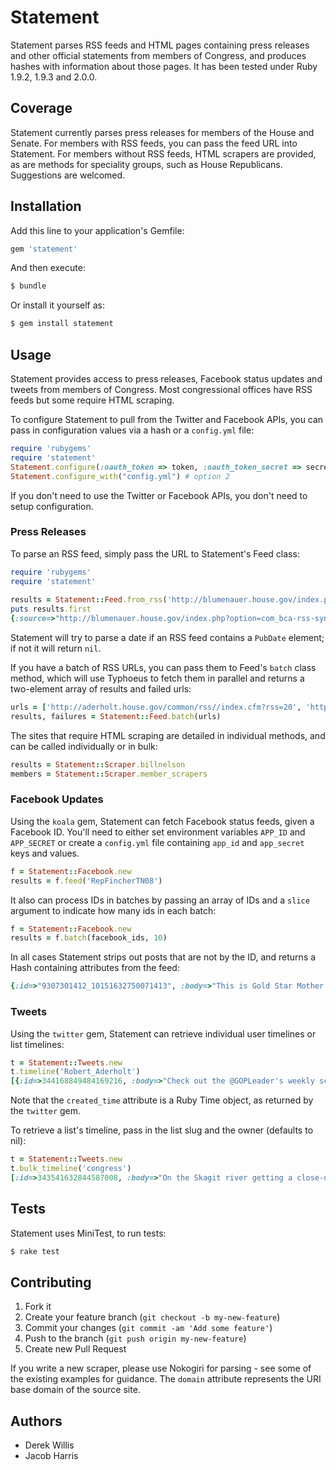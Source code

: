 # Statement

Statement parses RSS feeds and HTML pages containing press releases and other official statements from members of Congress, and produces hashes with information about those pages. It has been tested under Ruby 1.9.2, 1.9.3 and 2.0.0.

## Coverage

Statement currently parses press releases for members of the House and Senate. For members with RSS feeds, you can pass the feed URL into Statement. For members without RSS feeds, HTML scrapers are provided, as are methods for speciality groups, such as House Republicans. Suggestions are welcomed.

## Installation

Add this line to your application's Gemfile:

```ruby
gem 'statement'
```

And then execute:

```sh
$ bundle
```

Or install it yourself as:

```sh
$ gem install statement
```

## Usage

Statement provides access to press releases, Facebook status updates and tweets from members of Congress. Most congressional offices have RSS feeds but some require HTML scraping. 

To configure Statement to pull from the Twitter and Facebook APIs, you can pass in configuration values via a hash or a `config.yml` file:

```ruby
require 'rubygems'
require 'statement'
Statement.configure(:oauth_token => token, :oauth_token_secret => secret, ...) # option 1
Statement.configure_with("config.yml") # option 2
```

If you don't need to use the Twitter or Facebook APIs, you don't need to setup configuration.

### Press Releases

To parse an RSS feed, simply pass the URL to Statement's Feed class:

```ruby
require 'rubygems'
require 'statement'
    
results = Statement::Feed.from_rss('http://blumenauer.house.gov/index.php?option=com_bca-rss-syndicator&feed_id=1')
puts results.first
{:source=>"http://blumenauer.house.gov/index.php?option=com_bca-rss-syndicator&feed_id=1", :url=>"http://blumenauer.house.gov/index.php?option=com_content&amp;view=article&amp;id=2203:blumenauer-qwe-need-a-national-system-that-speaks-to-the-transportation-challenges-of-todayq&amp;catid=66:2013-press-releases", :title=>"Blumenauer: &quot;We need a national system that speaks to the transportation challenges of ...", :date=>#<Date: 2013-04-24 ((2456407j,0s,0n),+0s,2299161j)>, :domain=>"blumenauer.house.gov"}
```

Statement will try to parse a date if an RSS feed contains a `PubDate` element; if not it will return `nil`.

If you have a batch of RSS URLs, you can pass them to Feed's `batch` class method, which will use Typhoeus to fetch them in parallel and returns a two-element array of results and failed urls:

```ruby
urls = ['http://aderholt.house.gov/common/rss//index.cfm?rss=20', 'http://andrews.house.gov/rss.xml', "http://alexander.house.gov/common/rss/?rss=24", "http://amash.house.gov/rss.xml"]
results, failures = Statement::Feed.batch(urls)
```

The sites that require HTML scraping are detailed in individual methods, and can be called individually or in bulk:

```ruby
results = Statement::Scraper.billnelson
members = Statement::Scraper.member_scrapers
```

### Facebook Updates

Using the `koala` gem, Statement can fetch Facebook status feeds, given a Facebook ID. You'll need to either set environment variables `APP_ID` and `APP_SECRET` or create a `config.yml` file containing `app_id` and `app_secret` keys and values.

```ruby
f = Statement::Facebook.new
results = f.feed('RepFincherTN08')
```

It also can process IDs in batches by passing an array of IDs and a `slice` argument to indicate how many ids in each batch:

```ruby
f = Statement::Facebook.new
results = f.batch(facebook_ids, 10)
```

In all cases Statement strips out posts that are not by the ID, and returns a Hash containing attributes from the feed:

```ruby
{:id=>"9307301412_10151632750071413", :body=>"This is Gold Star Mother Larraine McGee whose son, Christopher Everett, Army National Guard, was killed in action September 2005. Precious family.", :link=>"http://www.facebook.com/photo.php?fbid=10151632750021413&set=a.118418671412.133511.9307301412&type=1&relevant_count=1", :title=>nil, :type=>"photo", :status_type=>"added_photos", :created_time=>#<DateTime: 2013-05-28T14:49:08+00:00 ((2456441j,53348s,0n),+0s,2299161j)>, :updated_time=>#<DateTime: 2013-05-28T17:41:37+00:00 ((2456441j,63697s,0n),+0s,2299161j)>, :facebook_id=>"9307301412"}
```

### Tweets

Using the `twitter` gem, Statement can retrieve individual user timelines or list timelines:

```ruby
t = Statement::Tweets.new
t.timeline('Robert_Aderholt')
[{:id=>344168849484169216, :body=>"Check out the @GOPLeader's weekly schedule for the House this week. http://t.co/mh3FZnK4a8", :link=>"http://majorityleader.gov/floor/weekly.html", :in_reply_to_screen_name=>nil, :total_tweets=>699, :created_time=>2013-06-10 15:07:02 -0400, :retweets=>0, :favorites=>0, :screen_name=>"Robert_Aderholt"}...]
```
Note that the `created_time` attribute is a Ruby Time object, as returned by the `twitter` gem.

To retrieve a list's timeline, pass in the list slug and the owner (defaults to nil):

```ruby
t = Statement::Tweets.new
t.bulk_timeline('congress')
[:id=>343541632844587008, :body=>"On the Skagit river getting a close-up view of the bridge repairs. http://t.co/SMsdwiFaR6", :link=>nil, :in_reply_to_screen_name=>nil, :total_tweets=>226, :created_time=>2013-06-08 21:34:42 -0400, :retweets=>1, :favorites=>2, :screen_name=>"RepDelBene"}..]
```

## Tests

Statement uses MiniTest, to run tests:

```sh
$ rake test
```

## Contributing

1. Fork it
2. Create your feature branch (`git checkout -b my-new-feature`)
3. Commit your changes (`git commit -am 'Add some feature'`)
4. Push to the branch (`git push origin my-new-feature`)
5. Create new Pull Request

If you write a new scraper, please use Nokogiri for parsing - see some of the existing examples for guidance. The ``domain`` attribute represents the URI base domain of the source site.

## Authors

* Derek Willis
* Jacob Harris

